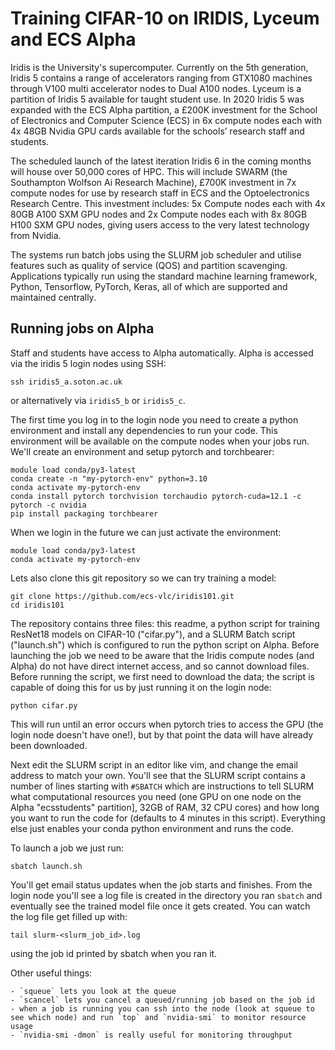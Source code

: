 # Training CIFAR-10 on IRIDIS, Lyceum and ECS Alpha

Iridis is the University's supercomputer. Currently on the 5th generation, Iridis 5 contains a range of accelerators ranging from GTX1080 machines through V100 multi accelerator nodes to Dual A100 nodes. Lyceum is a partition of Iridis 5
available for taught student use. In 2020 Iridis 5 was expanded with the ECS Alpha partition, a £200K investment for the School of Electronics and Computer Science (ECS) in 6x compute nodes each with 4x 48GB Nvidia GPU cards available for the schools’ research staff and students.

The scheduled launch of the latest iteration Iridis 6 in the coming months will house over 50,000 cores of HPC. This will include SWARM (the Southampton Wolfson Ai Research Machine), £700K investment in 7x compute nodes for use by research staff in ECS and the Optoelectronics Research Centre. This investment includes: 5x Compute nodes each with 4x 80GB A100 SXM GPU nodes and 2x Compute nodes each with 8x 80GB H100 SXM GPU nodes, giving users access to the very latest technology from Nvidia.

The systems run batch jobs using the SLURM job scheduler and utilise features such as quality of service (QOS) and partition scavenging. Applications typically run using the standard machine learning framework, Python, Tensorflow, PyTorch, Keras, all of which are supported and maintained centrally.

## Running jobs on Alpha

Staff and students have access to Alpha automatically. Alpha is accessed via the iridis 5 login nodes using SSH:

	ssh iridis5_a.soton.ac.uk

or alternatively via `iridis5_b` or `iridis5_c`.

The first time you log in to the login node you need to create a python environment and install any dependencies to run your code. This environment will be available on the compute nodes when your jobs run. We'll create an environment and setup pytorch and torchbearer:

	module load conda/py3-latest
	conda create -n "my-pytorch-env" python=3.10
	conda activate my-pytorch-env
	conda install pytorch torchvision torchaudio pytorch-cuda=12.1 -c pytorch -c nvidia
	pip install packaging torchbearer

When we login in the future we can just activate the environment:

	module load conda/py3-latest
	conda activate my-pytorch-env

Lets also clone this git repository so we can try training a model:

	git clone https://github.com/ecs-vlc/iridis101.git
	cd iridis101

The repository contains three files: this readme, a python script for training ResNet18 models on CIFAR-10 ("cifar.py"), and a SLURM Batch script ("launch.sh") which is configured to run the python script on Alpha. Before launching the job we need to be aware that the Iridis compute nodes (and Alpha) do not have direct internet access, and so cannot download files. Before running the script, we first need to download the data; the script is capable of doing this for us by just running it on the login node:

	python cifar.py

This will run until an error occurs when pytorch tries to access the GPU (the login node doesn't have one!), but by that point the data will have already been downloaded.

Next edit the SLURM script in an editor like vim, and change the email address to match your own. You'll see that the SLURM script contains a number of lines starting with `#SBATCH` which are instructions to tell SLURM what computational resources you need (one GPU on one node on the Alpha "ecsstudents" partition], 32GB of RAM, 32 CPU cores) and how long you want to run the code for (defaults to 4 minutes in this script). Everything else just enables your conda python environment and runs the code. 

To launch a job we just run:

	sbatch launch.sh

You'll get email status updates when the job starts and finishes. From the login node you'll see a log file is created in the directory you ran `sbatch` and eventually see the trained model file once it gets created. You can watch the log file get filled up with:

	tail slurm-<slurm_job_id>.log

using the job id printed by sbatch when you ran it.

Other useful things:

	- `squeue` lets you look at the queue
	- `scancel` lets you cancel a queued/running job based on the job id
	- when a job is running you can ssh into the node (look at squeue to see which node) and run `top` and `nvidia-smi` to monitor resource usage
	- `nvidia-smi -dmon` is really useful for monitoring throughput

